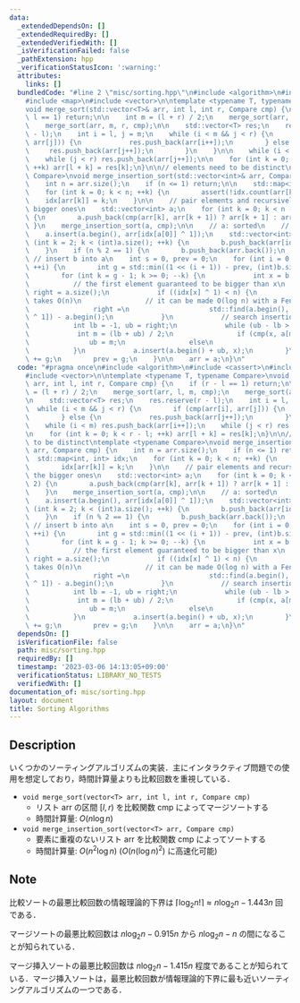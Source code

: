 ```yaml
---
data:
  _extendedDependsOn: []
  _extendedRequiredBy: []
  _extendedVerifiedWith: []
  _isVerificationFailed: false
  _pathExtension: hpp
  _verificationStatusIcon: ':warning:'
  attributes:
    links: []
  bundledCode: "#line 2 \"misc/sorting.hpp\"\n#include <algorithm>\n#include <cassert>\n\
    #include <map>\n#include <vector>\n\ntemplate <typename T, typename Compare>\n\
    void merge_sort(std::vector<T>& arr, int l, int r, Compare cmp) {\n    if (r -\
    \ l == 1) return;\n\n    int m = (l + r) / 2;\n    merge_sort(arr, l, m, cmp);\n\
    \    merge_sort(arr, m, r, cmp);\n\n    std::vector<T> res;\n    res.reserve(r\
    \ - l);\n    int i = l, j = m;\n    while (i < m && j < r) {\n        if (cmp(arr[i],\
    \ arr[j])) {\n            res.push_back(arr[i++]);\n        } else {\n       \
    \     res.push_back(arr[j++]);\n        }\n    }\n\n    while (i < m) res.push_back(arr[i++]);\n\
    \    while (j < r) res.push_back(arr[j++]);\n\n    for (int k = 0; k < r - l;\
    \ ++k) arr[l + k] = res[k];\n}\n\n// elements need to be distinct\ntemplate <typename\
    \ Compare>\nvoid merge_insertion_sort(std::vector<int>& arr, Compare cmp) {\n\
    \    int n = arr.size();\n    if (n <= 1) return;\n\n    std::map<int, int> idx;\n\
    \    for (int k = 0; k < n; ++k) {\n        assert(!idx.count(arr[k]));\n    \
    \    idx[arr[k]] = k;\n    }\n\n    // pair elements and recursively sort the\
    \ bigger ones\n    std::vector<int> a;\n    for (int k = 0; k < n - 1; k += 2)\
    \ {\n        a.push_back(cmp(arr[k], arr[k + 1]) ? arr[k + 1] : arr[k]);\n   \
    \ }\n    merge_insertion_sort(a, cmp);\n\n    // a: sorted\n    // b: not sorted\n\
    \    a.insert(a.begin(), arr[idx[a[0]] ^ 1]);\n    std::vector<int> b;\n    for\
    \ (int k = 2; k < (int)a.size(); ++k) {\n        b.push_back(arr[idx[a[k]] ^ 1]);\n\
    \    }\n    if (n % 2 == 1) {\n        b.push_back(arr.back());\n    }\n\n   \
    \ // insert b into a\n    int s = 0, prev = 0;\n    for (int i = 0; s < (int)b.size();\
    \ ++i) {\n        int g = std::min((1 << (i + 1)) - prev, (int)b.size() - s);\n\
    \        for (int k = g - 1; k >= 0; --k) {\n            int x = b[s + k];\n \
    \           // the first element guaranteed to be bigger than x\n            int\
    \ right = a.size();\n            if ((idx[x] ^ 1) < n) {\n                // this\
    \ takes O(n)\n                // it can be made O(log n) with a Fenwick tree\n\
    \                right =\n                    std::find(a.begin(), a.end(), arr[idx[x]\
    \ ^ 1]) - a.begin();\n            }\n            // search insertion point\n \
    \           int lb = -1, ub = right;\n            while (ub - lb > 1) {\n    \
    \            int m = (lb + ub) / 2;\n                if (cmp(x, a[m]))\n     \
    \               ub = m;\n                else\n                    lb = m;\n \
    \           }\n            a.insert(a.begin() + ub, x);\n        }\n        s\
    \ += g;\n        prev = g;\n    }\n\n    arr = a;\n}\n"
  code: "#pragma once\n#include <algorithm>\n#include <cassert>\n#include <map>\n\
    #include <vector>\n\ntemplate <typename T, typename Compare>\nvoid merge_sort(std::vector<T>&\
    \ arr, int l, int r, Compare cmp) {\n    if (r - l == 1) return;\n\n    int m\
    \ = (l + r) / 2;\n    merge_sort(arr, l, m, cmp);\n    merge_sort(arr, m, r, cmp);\n\
    \n    std::vector<T> res;\n    res.reserve(r - l);\n    int i = l, j = m;\n  \
    \  while (i < m && j < r) {\n        if (cmp(arr[i], arr[j])) {\n            res.push_back(arr[i++]);\n\
    \        } else {\n            res.push_back(arr[j++]);\n        }\n    }\n\n\
    \    while (i < m) res.push_back(arr[i++]);\n    while (j < r) res.push_back(arr[j++]);\n\
    \n    for (int k = 0; k < r - l; ++k) arr[l + k] = res[k];\n}\n\n// elements need\
    \ to be distinct\ntemplate <typename Compare>\nvoid merge_insertion_sort(std::vector<int>&\
    \ arr, Compare cmp) {\n    int n = arr.size();\n    if (n <= 1) return;\n\n  \
    \  std::map<int, int> idx;\n    for (int k = 0; k < n; ++k) {\n        assert(!idx.count(arr[k]));\n\
    \        idx[arr[k]] = k;\n    }\n\n    // pair elements and recursively sort\
    \ the bigger ones\n    std::vector<int> a;\n    for (int k = 0; k < n - 1; k +=\
    \ 2) {\n        a.push_back(cmp(arr[k], arr[k + 1]) ? arr[k + 1] : arr[k]);\n\
    \    }\n    merge_insertion_sort(a, cmp);\n\n    // a: sorted\n    // b: not sorted\n\
    \    a.insert(a.begin(), arr[idx[a[0]] ^ 1]);\n    std::vector<int> b;\n    for\
    \ (int k = 2; k < (int)a.size(); ++k) {\n        b.push_back(arr[idx[a[k]] ^ 1]);\n\
    \    }\n    if (n % 2 == 1) {\n        b.push_back(arr.back());\n    }\n\n   \
    \ // insert b into a\n    int s = 0, prev = 0;\n    for (int i = 0; s < (int)b.size();\
    \ ++i) {\n        int g = std::min((1 << (i + 1)) - prev, (int)b.size() - s);\n\
    \        for (int k = g - 1; k >= 0; --k) {\n            int x = b[s + k];\n \
    \           // the first element guaranteed to be bigger than x\n            int\
    \ right = a.size();\n            if ((idx[x] ^ 1) < n) {\n                // this\
    \ takes O(n)\n                // it can be made O(log n) with a Fenwick tree\n\
    \                right =\n                    std::find(a.begin(), a.end(), arr[idx[x]\
    \ ^ 1]) - a.begin();\n            }\n            // search insertion point\n \
    \           int lb = -1, ub = right;\n            while (ub - lb > 1) {\n    \
    \            int m = (lb + ub) / 2;\n                if (cmp(x, a[m]))\n     \
    \               ub = m;\n                else\n                    lb = m;\n \
    \           }\n            a.insert(a.begin() + ub, x);\n        }\n        s\
    \ += g;\n        prev = g;\n    }\n\n    arr = a;\n}\n"
  dependsOn: []
  isVerificationFile: false
  path: misc/sorting.hpp
  requiredBy: []
  timestamp: '2023-03-06 14:13:05+09:00'
  verificationStatus: LIBRARY_NO_TESTS
  verifiedWith: []
documentation_of: misc/sorting.hpp
layout: document
title: Sorting Algorithms
---
```


## Description

いくつかのソーティングアルゴリズムの実装．主にインタラクティブ問題での使用を想定しており，時間計算量よりも比較回数を重視している．

- `void merge_sort(vector<T> arr, int l, int r, Compare cmp)`
    - リスト $\mathrm{arr}$ の区間 $[l, r)$ を比較関数 $\mathrm{cmp}$ によってマージソートする
    - 時間計算量: $O(n \log n)$
- `void merge_insertion_sort(vector<T> arr, Compare cmp)`
    - 要素に重複のないリスト $\mathrm{arr}$ を比較関数 $\mathrm{cmp}$ によってソートする
    - 時間計算量: $O(n^2 \log n)$ ($O(n (\log n)^2)$ に高速化可能)

## Note

比較ソートの最悪比較回数の情報理論的下界は $\lceil \log_2 n! \rceil \approx n\log_2 n - 1.443 n$ 回である．

マージソートの最悪比較回数は $n\log_2 n-0.915n$ から $n\log_2 n-n$ の間になることが知られている．

マージ挿入ソートの最悪比較回数は $n\log_2 n-1.415n$ 程度であることが知られている．マージ挿入ソートは，最悪比較回数が情報理論的下界に最も近いソーティングアルゴリズムの一つである．